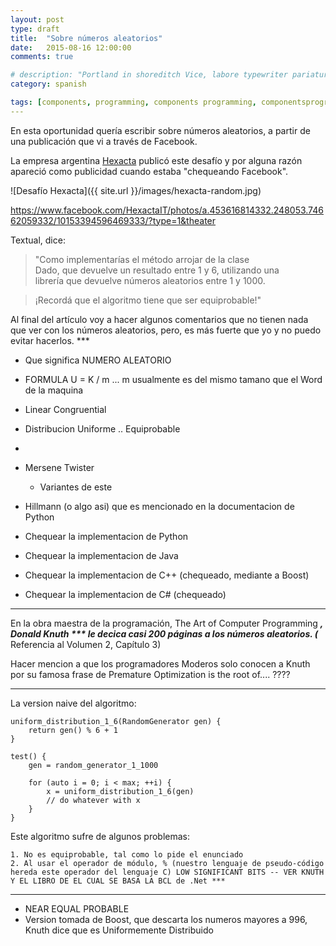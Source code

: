 ```yaml
---
layout: post
type: draft
title:  "Sobre números aleatorios"
date:   2015-08-16 12:00:00
comments: true

# description: "Portland in shoreditch Vice, labore typewriter pariatur hoodie fap sartorial Austin. Pinterest literally occupy Schlitz forage."
category: spanish

tags: [components, programming, components programming, componentsprogramming, stepanov, knuth, stroustrup, generic, genericprogramming, generic programming, genericity, concepts, math, mathematics, elements, eop, contracts, performance, c++, cpp, c, java, dotnet, c#, csharp, python, ruby, javascript, haskell, dlang, rust, golang, eiffel, templates, metaprogramming, book, fmgp, smalltalk, fortran, algol, simula, method, procedure, routine, function, history]
---
```


En esta oportunidad quería escribir sobre números aleatorios, a partir de una publicación que vi a través de Facebook.

La empresa argentina [Hexacta](http://www.hexacta.com/) publicó este desafío y por alguna razón apareció como publicidad cuando estaba "chequeando Facebook".

![Desafío Hexacta]({{ site.url }}/images/hexacta-random.jpg)

https://www.facebook.com/HexactaIT/photos/a.453616814332.248053.74662059332/10153394596469333/?type=1&theater

Textual, dice:

> "Como implementarías el método arrojar de la clase  
Dado, que devuelve un resultado entre 1 y 6, utilizando una  
librería que devuelve números aleatorios entre 1 y 1000.  
  
> ¡Recordá que el algoritmo tiene que ser equiprobable!"

Al final del artículo voy a hacer algunos comentarios que no tienen nada que ver con los números aleatorios, pero, es más fuerte que yo y no puedo evitar hacerlos. ***

- Que significa NUMERO ALEATORIO
- FORMULA U = K / m ... m usualmente es del mismo tamano que el Word de la maquina
- Linear Congruential
- Distribucion Uniforme .. Equiprobable
- 


- Mersene Twister
	- Variantes de este
- Hillmann (o algo asi) que es mencionado en la documentacion de Python
- Chequear la implementacion de Python
- Chequear la implementacion de Java 
- Chequear la implementacion de C++ (chequeado, mediante a Boost)
- Chequear la implementacion de C# (chequeado)


***
En la obra maestra de la programación, The Art of Computer Programming ***, Donald Knuth *** le decica casi 200 páginas a los números aleatorios. (*** Referencia al Volumen 2, Capítulo 3)

Hacer mencion a que los programadores Moderos solo conocen a Knuth por su famosa frase de Premature Optimization is the root of.... ????

***

La version naive del algoritmo:
	
	uniform_distribution_1_6(RandomGenerator gen) {
		return gen() % 6 + 1	
	}

	test() {
		gen = random_generator_1_1000

		for (auto i = 0; i < max; ++i) {
			x = uniform_distribution_1_6(gen)
			// do whatever with x
		}
	}
	

Este algoritmo sufre de algunos problemas:

	1. No es equiprobable, tal como lo pide el enunciado
	2. Al usar el operador de módulo, % (nuestro lenguaje de pseudo-código hereda este operador del lenguaje C) LOW SIGNIFICANT BITS -- VER KNUTH Y EL LIBRO DE EL CUAL SE BASA LA BCL de .Net ***


---

- NEAR EQUAL PROBABLE
- Version tomada de Boost, que descarta los numeros mayores a 996, Knuth dice que es Uniformemente Distribuido